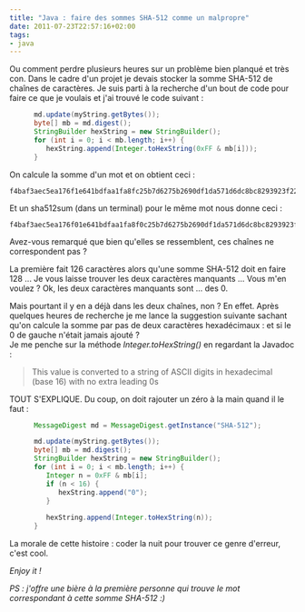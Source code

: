 ```yaml
---
title: "Java : faire des sommes SHA-512 comme un malpropre"
date: 2011-07-23T22:57:16+02:00
tags:
- java
---
```


Ou comment perdre plusieurs heures sur un problème bien planqué et très con. Dans le cadre d'un projet je devais stocker la somme SHA-512 de chaînes de caractères. Je suis parti à la recherche d'un bout de code pour faire ce que je voulais et j'ai trouvé le code suivant :

``` java
      md.update(myString.getBytes());
      byte[] mb = md.digest();
      StringBuilder hexString = new StringBuilder();
      for (int i = 0; i < mb.length; i++) {
         hexString.append(Integer.toHexString(0xFF & mb[i]));
      }
```

On calcule la somme d'un mot et on obtient ceci :


    f4baf3aec5ea176f1e641bdfaa1fa8fc25b7d6275b2690df1da571d6dc8bc8293923f2245bdb57be5a20a274612b9ccb232d91e9d840db4a6c62709d80f92e

Et un sha512sum (dans un terminal) pour le même mot nous donne ceci :

    f4baf3aec5ea176f01e641bdfaa1fa8f0c25b7d6275b2690df1da571d6dc8bc8293923f2245bdb57be5a20a274612b9ccb232d91e9d840db4a6c62709d80f92e

Avez-vous remarqué que bien qu'elles se ressemblent, ces chaînes ne correspondent pas ?  

La première fait 126 caractères alors qu'une somme SHA-512 doit en faire 128 ... Je vous laisse trouver les deux caractères manquants ... Vous m'en voulez ? Ok, les deux caractères manquants sont ... des 0.

Mais pourtant il y en a déjà dans les deux chaînes, non ? En effet. Après quelques heures de recherche je me lance la suggestion suivante sachant qu'on calcule la somme par pas de deux caractères hexadécimaux : et si le 0 de gauche n'était jamais ajouté ?  
Je me penche sur la méthode _Integer.toHexString()_ en regardant la Javadoc :

> This value is converted to a string of ASCII digits in hexadecimal (base 16) with no extra leading 0s

TOUT S'EXPLIQUE. Du coup, on doit rajouter un zéro à la main quand il le faut :

``` java {hl_lines=["7-10"]}
      MessageDigest md = MessageDigest.getInstance("SHA-512");

      md.update(myString.getBytes());
      byte[] mb = md.digest();
      StringBuilder hexString = new StringBuilder();
      for (int i = 0; i < mb.length; i++) {
         Integer n = 0xFF & mb[i];
         if (n < 16) {
            hexString.append("0");
         }
         
         hexString.append(Integer.toHexString(n));
      }
```

La morale de cette histoire : coder la nuit pour trouver ce genre d'erreur, c'est cool.

_Enjoy it !_

_PS : j'offre une bière à la première personne qui trouve le mot correspondant à cette somme SHA-512 :)_
